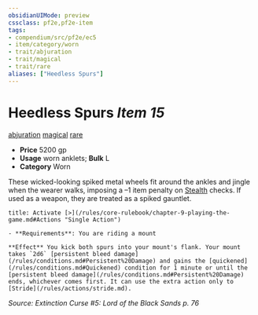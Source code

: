```yaml
---
obsidianUIMode: preview
cssclass: pf2e,pf2e-item
tags:
- compendium/src/pf2e/ec5
- item/category/worn
- trait/abjuration
- trait/magical
- trait/rare
aliases: ["Heedless Spurs"]
---
```

# Heedless Spurs *Item 15*  
[abjuration](/rules/traits/abjuration.md)  [magical](/rules/traits/magical.md)  [rare](/rules/traits/rare.md)  

- **Price** 5200 gp
- **Usage** worn anklets; **Bulk** L
- **Category** Worn

These wicked-looking spiked metal wheels fit around the ankles and jingle when the wearer walks, imposing a –1 item penalty on [Stealth](/compendium/skills.md#Stealth) checks. If used as a weapon, they are treated as a spiked gauntlet.

```ad-embed-ability
title: Activate [>](/rules/core-rulebook/chapter-9-playing-the-game.md#Actions "Single Action")

- **Requirements**: You are riding a mount

**Effect** You kick both spurs into your mount's flank. Your mount takes `2d6` [persistent bleed damage](/rules/conditions.md#Persistent%20Damage) and gains the [quickened](/rules/conditions.md#Quickened) condition for 1 minute or until the [persistent bleed damage](/rules/conditions.md#Persistent%20Damage) ends, whichever comes first. It can use the extra action only to [Stride](/rules/actions/stride.md).
```

*Source: Extinction Curse #5: Lord of the Black Sands p. 76*